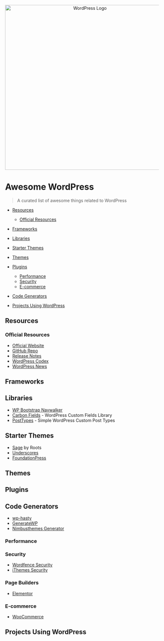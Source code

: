 <p align="center">
  <img width="540" src="./WordPress_logo.svg" alt="WordPress Logo">
</p>

# Awesome WordPress

> A curated list of awesome things related to WordPress

- [Resources](#resources)
  - [Official Resources](#official-resources)

- [Frameworks](#frameworks)

- [Libraries](#libraries)

- [Starter Themes](#starter-themes)

- [Themes](#themes)

- [Plugins](#plugins)
  - [Performance](#performance)
  - [Security](#security)
  - [E-commerce](#e-commerce)

- [Code Generators](#code-generators)

- [Projects Using WordPress](#projects-using-wordpress)

## Resources

### Official Resources

- [Official Website](https://wordpress.org/)
- [GitHub Repo](https://github.com/WordPress/WordPress)
- [Release Notes](https://wordpress.org/news/category/releases/)
- [WordPress Codex](https://codex.wordpress.org/)
- [WordPress News](https://wordpress.org/news/)

## Frameworks

## Libraries

- [WP Bootstrap Navwalker](https://wp-bootstrap.github.io/wp-bootstrap-navwalker/)
- [Carbon Fields](https://carbonfields.net/) - WordPress Custom Fields Library
- [PostTypes](https://github.com/jjgrainger/PostTypes) - Simple WordPress Custom Post Types

## Starter Themes

- [Sage](https://roots.io/sage/) by Roots
- [Underscores](http://underscores.me/)
- [FoundationPress](https://foundationpress.olefredrik.com/)

## Themes

## Plugins

## Code Generators

- [wp-hasty](https://www.wp-hasty.com/)
- [GenerateWP](https://generatewp.com/)
- [Nimbusthemes Generator](https://www.nimbusthemes.com/wordpress-code-generators/)

### Performance

### Security

- [Wordfence Security](https://wordpress.org/plugins/wordfence/)
- [iThemes Security](https://ru.wordpress.org/plugins/better-wp-security/)

### Page Builders

- [Elementor](https://elementor.com/)

### E-commerce

- [WooCommerce](https://wordpress.org/plugins/woocommerce/)

## Projects Using WordPress
